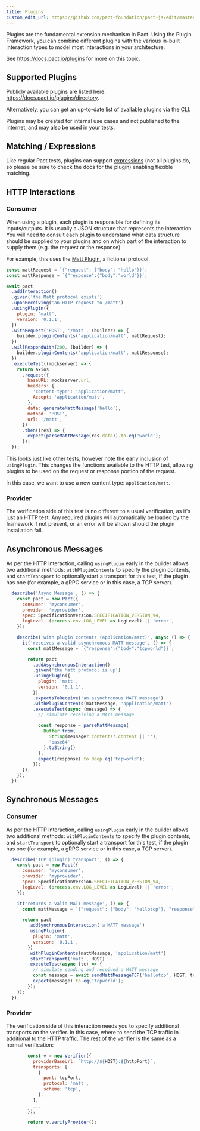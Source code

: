 ```yaml
---
title: Plugins
custom_edit_url: https://github.com/pact-foundation/pact-js/edit/master/docs/plugins.md
---
```

<!-- This file has been synced from the pact-foundation/pact-js repository. Please do not edit it directly. The URL of the source file can be found in the custom_edit_url value above -->

Plugins are the fundamental extension mechanism in Pact. Using the Plugin Framework, you can combine different plugins with the various in-built interaction types to model most interactions in your architecture.

See https://docs.pact.io/plugins for more on this topic.

## Supported Plugins

Publicly available plugins are listed here: https://docs.pact.io/plugins/directory.

Alternatively, you can get an up-to-date list of available plugins via the [CLI](https://docs.pact.io/implementation_guides/pact_plugins/cli).

Plugins may be created for internal use cases and not published to the internet, and may also be used in your tests.

## Matching / Expressions

Like regular Pact tests, plugins can support [expressions](https://github.com/pact-foundation/pact-plugins/blob/main/docs/matching-rule-definition-expressions.md) (not all plugins do, so please be sure to check the docs for the plugin) enabling flexible matching. 

## HTTP Interactions

### Consumer

When using a plugin, each plugin is responsible for defining its inputs/outputs. It is usually a JSON structure that represents the interaction. You will need to consult each plugin to understand what data structure should be supplied to your plugins and on which part of the interaction to supply them (e.g. the request or the response).

For example, this uses the [Matt Plugin](https://github.com/mefellows/pact-matt-plugin), a fictional protocol.

```javascript
const mattRequest = `{"request": {"body": "hello"}}`;
const mattResponse = `{"response":{"body":"world"}}`;

await pact
  .addInteraction()
  .given('the Matt protocol exists')
  .uponReceiving('an HTTP request to /matt')
  .usingPlugin({
    plugin: 'matt',
    version: '0.1.1',
  })
  .withRequest('POST', '/matt', (builder) => {
    builder.pluginContents('application/matt', mattRequest);
  })
  .willRespondWith(200, (builder) => {
    builder.pluginContents('application/matt', mattResponse);
  })
  .executeTest((mockserver) => {
    return axios
      .request({
        baseURL: mockserver.url,
        headers: {
          'content-type': 'application/matt',
          Accept: 'application/matt',
        },
        data: generateMattMessage('hello'),
        method: 'POST',
        url: '/matt',
      })
      .then((res) => {
        expect(parseMattMessage(res.data)).to.eq('world');
      });
  });
```

This looks just like other tests, however note the early inclusion of `usingPlugin`. This changes the functions available to the HTTP test, allowing plugins to be used on the request or response portion of the request.

In this case, we want to use a new content type: `application/matt`.

### Provider

The verification side of this test is no different to a usual verification, as it's just an HTTP test. Any required plugins will automatically be loaded by the framework if not present, or an error will be shown should the plugin installation fail.

## Asynchronous Messages

As per the HTTP interaction, calling `usingPlugin` early in the builder allows two additional methods: `withPluginContents` to specify the plugin contents, and `startTransport` to optionally start a transport for this test, if the plugin has one (for example, a gRPC service or in this case, a TCP server).


```js
  describe('Async Message', () => {
    const pact = new Pact({
      consumer: 'myconsumer',
      provider: 'myprovider',
      spec: SpecificationVersion.SPECIFICATION_VERSION_V4,
      logLevel: (process.env.LOG_LEVEL as LogLevel) || 'error',
    });

    describe('with plugin contents (application/matt)', async () => {
      it('receives a valid asynchronous MATT message', () => {
        const mattMessage = `{"response":{"body":"tcpworld"}}`;

        return pact
          .addAsynchronousInteraction()
          .given('the Matt protocol is up')
          .usingPlugin({
            plugin: 'matt',
            version: '0.1.1',
          })
          .expectsToReceive('an asynchronous MATT message')
          .withPluginContents(mattMessage, 'application/matt')
          .executeTest(async (message) => {
            // simulate receiving a MATT message

            const response = parseMattMessage(
              Buffer.from(
                String(message?.contents?.content || ''),
                'base64'
              ).toString()
            );
            expect(response).to.deep.eq('tcpworld');
          });
      });
    });
  });
```

## Synchronous Messages

### Consumer

As per the HTTP interaction, calling `usingPlugin` early in the builder allows two additional methods: `withPluginContents` to specify the plugin contents, and `startTransport` to optionally start a transport for this test, if the plugin has one (for example, a gRPC service or in this case, a TCP server).

```js
  describe('TCP (plugin) transport', () => {
    const pact = new Pact({
      consumer: 'myconsumer',
      provider: 'myprovider',
      spec: SpecificationVersion.SPECIFICATION_VERSION_V4,
      logLevel: (process.env.LOG_LEVEL as LogLevel) || 'error',
    });

    it('returns a valid MATT message', () => {
      const mattMessage = `{"request": {"body": "hellotcp"}, "response":{"body":"tcpworld"}}`;

      return pact
        .addSynchronousInteraction('a MATT message')
        .usingPlugin({
          plugin: 'matt',
          version: '0.1.1',
        })
        .withPluginContents(mattMessage, 'application/matt')
        .startTransport('matt', HOST)
        .executeTest(async (tc) => {
          // simulate sending and received a MATT message
          const message = await sendMattMessageTCP('hellotcp', HOST, tc.port);
          expect(message).to.eq('tcpworld');
        });
    });
  });
```  

### Provider

The verification side of this interaction needs you to specify additional transports on the verifier. In this case, where to send the TCP traffic in additional to the HTTP traffic. The rest of the verifier is the same as a normal verification: 

```js
        const v = new Verifier({
          providerBaseUrl: `http://${HOST}:${httpPort}`,
          transports: [
            {
              port: tcpPort,
              protocol: 'matt',
              scheme: 'tcp',
            },
          ],
          ...
        });

        return v.verifyProvider();
```
